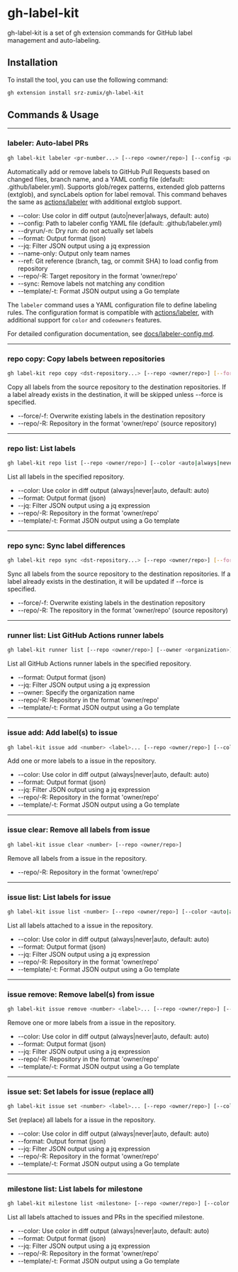 # gh-label-kit

gh-label-kit is a set of gh extension commands for GitHub label management and auto-labeling.

## Installation

To install the tool, you can use the following command:

```sh
gh extension install srz-zumix/gh-label-kit
```

## Commands & Usage

---

### labeler: Auto-label PRs

```sh
gh label-kit labeler <pr-number...> [--repo <owner/repo>] [--config <path>] [--sync] [--dryrun] [--color <auto|always|never>] [--format <json>] [--jq <expression>] [--template <string>] [--name-only] [--ref <string>]
```

Automatically add or remove labels to GitHub Pull Requests based on changed files, branch name, and a YAML config file (default: .github/labeler.yml).
Supports glob/regex patterns, extended glob patterns (extglob), and syncLabels option for label removal. This command behaves the same as [actions/labeler][labeler] with additional extglob support.

- --color: Use color in diff output (auto|never|always, default: auto)
- --config: Path to labeler config YAML file (default: .github/labeler.yml)
- --dryrun/-n: Dry run: do not actually set labels
- --format: Output format (json)
- --jq: Filter JSON output using a jq expression
- --name-only: Output only team names
- --ref: Git reference (branch, tag, or commit SHA) to load config from repository
- --repo/-R: Target repository in the format 'owner/repo'
- --sync: Remove labels not matching any condition
- --template/-t: Format JSON output using a Go template

The `labeler` command uses a YAML configuration file to define labeling rules. The configuration format is compatible with [actions/labeler][labeler], with additional support for `color` and `codeowners` features.

For detailed configuration documentation, see [docs/labeler-config.md](docs/labeler-config.md).

---

### repo copy: Copy labels between repositories

```sh
gh label-kit repo copy <dst-repository...> [--repo <owner/repo>] [--force]
```

Copy all labels from the source repository to the destination repositories. If a label already exists in the destination, it will be skipped unless --force is specified.

- --force/-f: Overwrite existing labels in the destination repository
- --repo/-R: Repository in the format 'owner/repo' (source repository)

---

### repo list: List labels

```sh
gh label-kit repo list [--repo <owner/repo>] [--color <auto|always|never>] [--format <json>] [--jq <expression>] [--template <string>]
```

List all labels in the specified repository.

- --color: Use color in diff output (always|never|auto, default: auto)
- --format: Output format (json)
- --jq: Filter JSON output using a jq expression
- --repo/-R: Repository in the format 'owner/repo'
- --template/-t: Format JSON output using a Go template

---

### repo sync: Sync label differences

```sh
gh label-kit repo sync <dst-repository...> [--repo <owner/repo>] [--force]
```

Sync all labels from the source repository to the destination repositories. If a label already exists in the destination, it will be updated if --force is specified.

- --force/-f: Overwrite existing labels in the destination repository
- --repo/-R: The repository in the format 'owner/repo' (source repository)

---

### runner list: List GitHub Actions runner labels

```sh
gh label-kit runner list [--repo <owner/repo>] [--owner <organization>] [--format <json>] [--jq <expression>] [--template <string>]
```

List all GitHub Actions runner labels in the specified repository.

- --format: Output format (json)
- --jq: Filter JSON output using a jq expression
- --owner: Specify the organization name
- --repo/-R: Repository in the format 'owner/repo'
- --template/-t: Format JSON output using a Go template

---

### issue add: Add label(s) to issue

```sh
gh label-kit issue add <number> <label>... [--repo <owner/repo>] [--color <auto|always|never>] [--format <json>] [--jq <expression>] [--template <string>]
```

Add one or more labels to a issue in the repository.

- --color: Use color in diff output (always|never|auto, default: auto)
- --format: Output format (json)
- --jq: Filter JSON output using a jq expression
- --repo/-R: Repository in the format 'owner/repo'
- --template/-t: Format JSON output using a Go template

---

### issue clear: Remove all labels from issue

```sh
gh label-kit issue clear <number> [--repo <owner/repo>]
```

Remove all labels from a issue in the repository.

- --repo/-R: Repository in the format 'owner/repo'

---

### issue list: List labels for issue

```sh
gh label-kit issue list <number> [--repo <owner/repo>] [--color <auto|always|never>] [--format <json>] [--jq <expression>] [--template <string>]
```

List all labels attached to a issue in the repository.

- --color: Use color in diff output (always|never|auto, default: auto)
- --format: Output format (json)
- --jq: Filter JSON output using a jq expression
- --repo/-R: Repository in the format 'owner/repo'
- --template/-t: Format JSON output using a Go template

---

### issue remove: Remove label(s) from issue

```sh
gh label-kit issue remove <number> <label>... [--repo <owner/repo>] [--color <auto|always|never>] [--format <json>] [--jq <expression>] [--template <string>]
```

Remove one or more labels from a issue in the repository.

- --color: Use color in diff output (always|never|auto, default: auto)
- --format: Output format (json)
- --jq: Filter JSON output using a jq expression
- --repo/-R: Repository in the format 'owner/repo'
- --template/-t: Format JSON output using a Go template

---

### issue set: Set labels for issue (replace all)

```sh
gh label-kit issue set <number> <label>... [--repo <owner/repo>] [--color <auto|always|never>] [--format <json>] [--jq <expression>] [--template <string>]
```

Set (replace) all labels for a issue in the repository.

- --color: Use color in diff output (always|never|auto, default: auto)
- --format: Output format (json)
- --jq: Filter JSON output using a jq expression
- --repo/-R: Repository in the format 'owner/repo'
- --template/-t: Format JSON output using a Go template

---

### milestone list: List labels for milestone

```sh
gh label-kit milestone list <milestone> [--repo <owner/repo>] [--color <auto|always|never>] [--format <json>] [--jq <expression>] [--template <string>]
```

List all labels attached to issues and PRs in the specified milestone.

- --color: Use color in diff output (always|never|auto, default: auto)
- --format: Output format (json)
- --jq: Filter JSON output using a jq expression
- --repo/-R: Repository in the format 'owner/repo'
- --template/-t: Format JSON output using a Go template

[labeler]: https://github.com/actions/labeler
